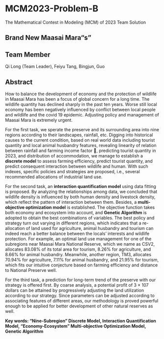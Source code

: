 # MCM2023-Problem-B
The Mathematical Contest in Modeling (MCM) of 2023 Team Solution

## Brand New Maasai Mara“s”

## Team Member

Qi Long (Team Leader), Feiyu Tang, Bingjun, Guo

## Abstract
How to balance the development of economy and the protection of wildlife in Maasai Mara has been a focus of global concern for a long time. The wildlife quantity has declined sharply in the past ten years. Worse still local economy has been negatively influenced by conflict between local people and wildlife and the covid 19 epidemic. Adjusting policy and management of Maasai Mara is extremely urgent. 

For the first task, we sperate the preserve and its surrounding area into nine regions according to their landscapes, rainfall, etc. Digging into historical causes to the current condition, based on real world data including tourist quantity and local animal husbandry features, revealing linearity of relation between rainfall and farming income factor , predicting tourist quantity in 2023, and distribution of accommodation, we manage to establish a **discrete model** to assess farming efficiency, predict tourist quantity, and predict consequent interaction between wildlife and human. With such indexes, specific policies and strategies are proposed, i.e., several recommended allocations of industrial land use. 

For the second task, an **interaction quantification model** using data fitting is proposed. By analyzing the relationships among data, we concluded that wildlife density is influenced by both human density and livestock density, which reflect the pattern of interaction between them. Besides, a **multi-objective optimization model** is established. The objective function takes both economy and ecosystem into account, and **Genetic Algorithm** is adopted to obtain the best combinations of variables. The best policy and strategy turn out varying in different regions, which indicates that a re-allocation of land used for agriculture, animal husbandry and tourism can indeed reach a better balance between the locals’ interests and wildlife protection. For example, an optimal land use management for one of the subregions near Maasai Mara National Reserve, which we name as CSV2, allocates 83.08% of its total area for tourism, 8.26% for agriculture, and 8.66% for animal husbandry. Meanwhile, another region, TM3, allocates 70.94% for agriculture, 7.11% for animal husbandry, and 21.95% for tourism, which fits our intuitive conjecture based on farming efficiency and distance to National Preserve well. 

For the third task, a prediction for long-term trend of the preserve with our strategy is offered first. By coarse analysis, a potential profit of 3 × 107 dollars can be attained by progressively adjusting the land utilization according to our strategy. Since parameters can be adjusted according to associating features of different areas, our methodology is proved powerful enough to be applied for better development of other natural reserves as well.

**Key words: “Nine-Subregion” Discrete Model, Interaction Quantification Model, “Economy-Ecosystem” Multi-objective Optimization Model, Genetic Algorithm**
